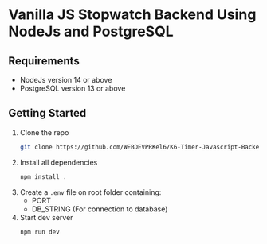 # Vanilla JS Stopwatch Backend Using NodeJs and PostgreSQL

## Requirements

- NodeJs version 14 or above
- PostgreSQL version 13 or above

## Getting Started

1. Clone the repo
     ```sh
	git clone https://github.com/WEBDEVPRKel6/K6-Timer-Javascript-Backend.git
    ```
2. Install all dependencies
    ```sh
    npm install .
    ```
3. Create a `.env` file on root folder containing:
    - PORT
    - DB_STRING (For connection to database)
4. Start dev server
    ```sh
    npm run dev
    ```